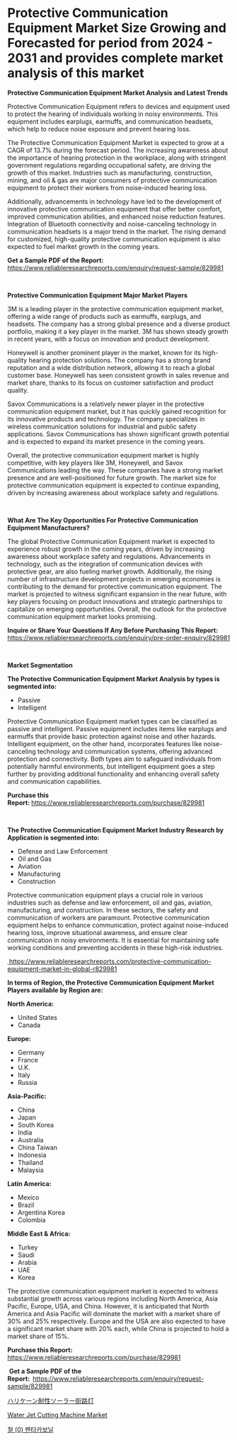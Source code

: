 <p><h1>Protective Communication Equipment Market Size Growing and Forecasted for period from 2024 - 2031 and provides complete market analysis of this market</h1></p><p><strong>Protective Communication Equipment Market Analysis and Latest Trends</strong></p>
<p><p>Protective Communication Equipment refers to devices and equipment used to protect the hearing of individuals working in noisy environments. This equipment includes earplugs, earmuffs, and communication headsets, which help to reduce noise exposure and prevent hearing loss.</p><p>The Protective Communication Equipment Market is expected to grow at a CAGR of 13.7% during the forecast period. The increasing awareness about the importance of hearing protection in the workplace, along with stringent government regulations regarding occupational safety, are driving the growth of this market. Industries such as manufacturing, construction, mining, and oil & gas are major consumers of protective communication equipment to protect their workers from noise-induced hearing loss.</p><p>Additionally, advancements in technology have led to the development of innovative protective communication equipment that offer better comfort, improved communication abilities, and enhanced noise reduction features. Integration of Bluetooth connectivity and noise-canceling technology in communication headsets is a major trend in the market. The rising demand for customized, high-quality protective communication equipment is also expected to fuel market growth in the coming years.</p></p>
<p><strong>Get a Sample PDF of the Report:&nbsp;</strong> <a href="https://www.reliableresearchreports.com/enquiry/request-sample/829981">https://www.reliableresearchreports.com/enquiry/request-sample/829981</a></p>
<p>&nbsp;</p>
<p><strong>Protective Communication Equipment Major Market Players</strong></p>
<p><p>3M is a leading player in the protective communication equipment market, offering a wide range of products such as earmuffs, earplugs, and headsets. The company has a strong global presence and a diverse product portfolio, making it a key player in the market. 3M has shown steady growth in recent years, with a focus on innovation and product development.</p><p>Honeywell is another prominent player in the market, known for its high-quality hearing protection solutions. The company has a strong brand reputation and a wide distribution network, allowing it to reach a global customer base. Honeywell has seen consistent growth in sales revenue and market share, thanks to its focus on customer satisfaction and product quality.</p><p>Savox Communications is a relatively newer player in the protective communication equipment market, but it has quickly gained recognition for its innovative products and technology. The company specializes in wireless communication solutions for industrial and public safety applications. Savox Communications has shown significant growth potential and is expected to expand its market presence in the coming years.</p><p>Overall, the protective communication equipment market is highly competitive, with key players like 3M, Honeywell, and Savox Communications leading the way. These companies have a strong market presence and are well-positioned for future growth. The market size for protective communication equipment is expected to continue expanding, driven by increasing awareness about workplace safety and regulations.</p></p>
<p>&nbsp;</p>
<p><strong>What Are The Key Opportunities For Protective Communication Equipment Manufacturers?</strong></p>
<p><p>The global Protective Communication Equipment market is expected to experience robust growth in the coming years, driven by increasing awareness about workplace safety and regulations. Advancements in technology, such as the integration of communication devices with protective gear, are also fueling market growth. Additionally, the rising number of infrastructure development projects in emerging economies is contributing to the demand for protective communication equipment. The market is projected to witness significant expansion in the near future, with key players focusing on product innovations and strategic partnerships to capitalize on emerging opportunities. Overall, the outlook for the protective communication equipment market looks promising.</p></p>
<p><strong>Inquire or Share Your Questions If Any Before Purchasing This Report:</strong> <a href="https://www.reliableresearchreports.com/enquiry/pre-order-enquiry/829981">https://www.reliableresearchreports.com/enquiry/pre-order-enquiry/829981</a></p>
<p>&nbsp;</p>
<p><strong>Market Segmentation</strong></p>
<p><strong>The Protective Communication Equipment Market Analysis by types is segmented into:</strong></p>
<p><ul><li>Passive</li><li>Intelligent</li></ul></p>
<p><p>Protective Communication Equipment market types can be classified as passive and intelligent. Passive equipment includes items like earplugs and earmuffs that provide basic protection against noise and other hazards. Intelligent equipment, on the other hand, incorporates features like noise-canceling technology and communication systems, offering advanced protection and connectivity. Both types aim to safeguard individuals from potentially harmful environments, but intelligent equipment goes a step further by providing additional functionality and enhancing overall safety and communication capabilities.</p></p>
<p><strong>Purchase this Report:&nbsp;</strong><a href="https://www.reliableresearchreports.com/purchase/829981">https://www.reliableresearchreports.com/purchase/829981</a></p>
<p>&nbsp;</p>
<p><strong>The Protective Communication Equipment Market Industry Research by Application is segmented into:</strong></p>
<p><ul><li>Defense and Law Enforcement</li><li>Oil and Gas</li><li>Aviation</li><li>Manufacturing</li><li>Construction</li></ul></p>
<p><p>Protective communication equipment plays a crucial role in various industries such as defense and law enforcement, oil and gas, aviation, manufacturing, and construction. In these sectors, the safety and communication of workers are paramount. Protective communication equipment helps to enhance communication, protect against noise-induced hearing loss, improve situational awareness, and ensure clear communication in noisy environments. It is essential for maintaining safe working conditions and preventing accidents in these high-risk industries.</p></p>
<p><a href="https://www.reliableresearchreports.com/protective-communication-equipment-market-in-global-r829981">&nbsp;https://www.reliableresearchreports.com/protective-communication-equipment-market-in-global-r829981</a></p>
<p><strong>In terms of Region, the Protective Communication Equipment Market Players available by Region are:</strong></p>
<p>
    <p> <strong> North America: </strong>
        <ul>
            <li>United States</li>
            <li>Canada</li>
        </ul>
        </p> 
    <p> <strong> Europe: </strong>
        <ul>
            <li>Germany</li>
            <li>France</li>
            <li>U.K.</li>
            <li>Italy</li>
            <li>Russia</li>
        </ul>
        </p> 
    <p> <strong> Asia-Pacific: </strong>
        <ul>
            <li>China</li>
            <li>Japan</li>
            <li>South Korea</li>
            <li>India</li>
            <li>Australia</li>
            <li>China Taiwan</li>
            <li>Indonesia</li>
            <li>Thailand</li>
            <li>Malaysia</li>
        </ul>
        </p> 
    <p> <strong> Latin America: </strong>
        <ul>
            <li>Mexico</li>
            <li>Brazil</li>
            <li>Argentina Korea</li>
            <li>Colombia</li>
        </ul>
        </p> 
    <p> <strong> Middle East & Africa: </strong>
        <ul>
            <li>Turkey</li>
            <li>Saudi</li>
            <li>Arabia</li>
            <li>UAE</li>
            <li>Korea</li>
        </ul>
    </p>
    </p>
<p><p>The protective communication equipment market is expected to witness substantial growth across various regions including North America, Asia Pacific, Europe, USA, and China. However, it is anticipated that North America and Asia Pacific will dominate the market with a market share of 30% and 25% respectively. Europe and the USA are also expected to have a significant market share with 20% each, while China is projected to hold a market share of 15%.</p></p>
<p><strong>Purchase this Report: </strong><a href="https://www.reliableresearchreports.com/purchase/829981">https://www.reliableresearchreports.com/purchase/829981</a></p>
<p>&nbsp;<strong>Get a Sample PDF of the Report:&nbsp;&nbsp;</strong><a href="https://www.reliableresearchreports.com/enquiry/request-sample/829981">https://www.reliableresearchreports.com/enquiry/request-sample/829981</a></p>
<p><strong></strong></p>
<p><p><a href="https://github.com/DanykaKilback/Market-Research-Report-List-1/blob/main/8984713104351.md">ハリケーン耐性ソーラー街路灯</a></p><p><a href="https://github.com/nathandecarvalho/Market-Research-Report-List-3/blob/main/water-jet-cutting-machine-market.md">Water Jet Cutting Machine Market</a></p><p><a href="https://github.com/nhaiquang84/Market-Research-Report-List-1/blob/main/620728597866.md">철 (0) 펜타카보닐</a></p></p>